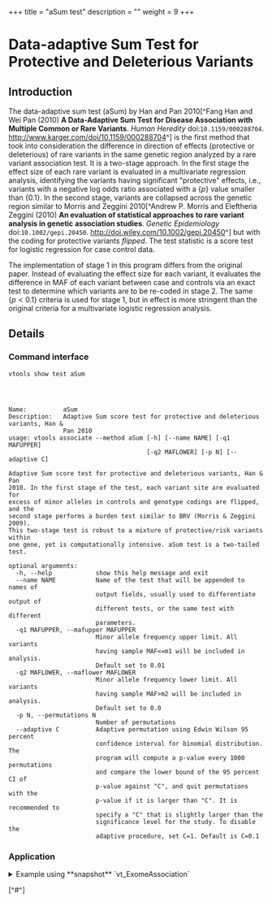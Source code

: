 +++
title = "aSum test"
description = ""
weight = 9
+++



# Data-adaptive Sum Test for Protective and Deleterious Variants 



## Introduction

The data-adaptive sum test (aSum) by Han and Pan 2010[^Fang Han and Wei Pan (2010) **A Data-Adaptive Sum Test for Disease Association with Multiple Common or Rare Variants**. *Human Heredity* doi:`10.1159/000288704`. <http://www.karger.com/doi/10.1159/000288704>^] is the first method that took into consideration the difference in direction of effects (protective or deleterious) of rare variants in the same genetic region analyzed by a rare variant association test. It is a two-stage approach. In the first stage the effect size of each rare variant is evaluated in a multivariate regression analysis, identifying the variants having significant "protective" effects, i.e., variants with a negative log odds ratio associated with a {$p$} value smaller than {$0.1$}. In the second stage, variants are collapsed across the genetic region similar to Morris and Zeggini 2010[^Andrew P. Morris and Eleftheria Zeggini (2010) **An evaluation of statistical approaches to rare variant analysis in genetic association studies**. *Genetic Epidemiology* doi:`10.1002/gepi.20450`. <http://doi.wiley.com/10.1002/gepi.20450>^] but with the coding for protective variants *flipped*. The test statistic is a score test for logistic regression for case control data. 

The implementation of stage 1 in this program differs from the original paper. Instead of evaluating the effect size for each variant, it evaluates the difference in MAF of each variant between case and controls via an exact test to determine which variants are to be re-coded in stage 2. The same {$p<0.1$} criteria is used for stage 1, but in effect is more stringent than the original criteria for a multivariate logistic regression analysis. 



## Details

### Command interface

    vtools show test aSum
    



    Name:          aSum
    Description:   Adaptive Sum score test for protective and deleterious variants, Han &
                   Pan 2010
    usage: vtools associate --method aSum [-h] [--name NAME] [-q1 MAFUPPER]
                                          [-q2 MAFLOWER] [-p N] [--adaptive C]
    
    Adaptive Sum score test for protective and deleterious variants, Han & Pan
    2010. In the first stage of the test, each variant site are evaluated for
    excess of minor alleles in controls and genotype codings are flipped, and the
    second stage performs a burden test similar to BRV (Morris & Zeggini 2009).
    This two-stage test is robust to a mixture of protective/risk variants within
    one gene, yet is computationally intensive. aSum test is a two-tailed test.
    
    optional arguments:
      -h, --help            show this help message and exit
      --name NAME           Name of the test that will be appended to names of
                            output fields, usually used to differentiate output of
                            different tests, or the same test with different
                            parameters.
      -q1 MAFUPPER, --mafupper MAFUPPER
                            Minor allele frequency upper limit. All variants
                            having sample MAF<=m1 will be included in analysis.
                            Default set to 0.01
      -q2 MAFLOWER, --maflower MAFLOWER
                            Minor allele frequency lower limit. All variants
                            having sample MAF>m2 will be included in analysis.
                            Default set to 0.0
      -p N, --permutations N
                            Number of permutations
      --adaptive C          Adaptive permutation using Edwin Wilson 95 percent
                            confidence interval for binomial distribution. The
                            program will compute a p-value every 1000 permutations
                            and compare the lower bound of the 95 percent CI of
                            p-value against "C", and quit permutations with the
                            p-value if it is larger than "C". It is recommended to
                            specify a "C" that is slightly larger than the
                            significance level for the study. To disable the
                            adaptive procedure, set C=1. Default is C=0.1
    



### Application

<details><summary> Example using **snapshot** `vt_ExomeAssociation`</summary> 



    vtools associate rare status -m "aSum --name aSum -p 5000" --group_by name2 --to_db asum -j\
    8 > asum.txt
    



    INFO: 3180 samples are found
    INFO: 2632 groups are found
    INFO: Starting 8 processes to load genotypes
    Loading genotypes: 100% [=================================] 3,180 32.6/s in 00:01:37
    Testing for association: 100% [=========================================] 2,632/591 10.3/s in 00:04:14
    INFO: Association tests on 2632 groups have completed. 591 failed.
    INFO: Using annotation DB asum in project test.
    INFO: Annotation database used to record results of association tests. Created on Wed, 30 Jan 2013 16:32:32
    



    vtools show fields | grep asum
    



    asum.name2                   name2
    asum.sample_size_aSum        sample size
    asum.num_variants_aSum       number of variants in each group (adjusted for specified MAF
    asum.total_mac_aSum          total minor allele counts in a group (adjusted for MOI)
    asum.statistic_aSum          test statistic.
    asum.pvalue_aSum             p-value
    asum.std_error_aSum          Empirical estimate of the standard deviation of statistic
    asum.num_permutations_aSum   number of permutations at which p-value is evaluated
    



    head asum.txt
    



    name2	sample_size_aSum	num_variants_aSum	total_mac_aSum	statistic_aSum	pvalue_aSum	std_error_aSum	num_permutations_aSum
    AADACL4	3180	5	138	2.59057	0.32967	3.85368	1000
    ABCG5	3180	6	87	1.90472	0.335664	3.00098	1000
    ABCD3	3180	3	42	-0.873585	0.635365	2.17424	1000
    ABCB6	3180	7	151	-0.521698	0.632368	3.97958	1000
    ABHD1	3180	5	29	-0.365094	0.548452	1.81627	1000
    ABCG8	3180	12	152	-5.63774	0.95005	4.06417	1000
    ABL2	3180	4	41	0.242453	0.565435	1.98108	1000
    ACADL	3180	5	65	0.457547	0.58042	3.00258	1000
    ACAP3	3180	3	17	0.0273585	0.404595	1.26823	1000
    

**QQ-plot**  Attach:asum.jpg 

</details>

[^#^]